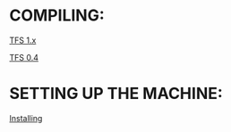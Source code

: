 
# COMPILING:
[TFS 1.x](https://github.com/s3kk/ubuntu1404guide/blob/master/TFS1.x.md)

[TFS 0.4](https://github.com/s3kk/ubuntu1404guide/blob/master/TFS0.4.md)

# SETTING UP THE MACHINE:
[Installing](https://github.com/s3kk/ubuntu1404guide/blob/master/SERVER.md)